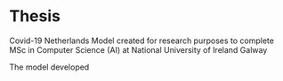 # Thesis
Covid-19 Netherlands Model created for research purposes to complete MSc in Computer Science (AI) at National University of Ireland Galway

The model developed
